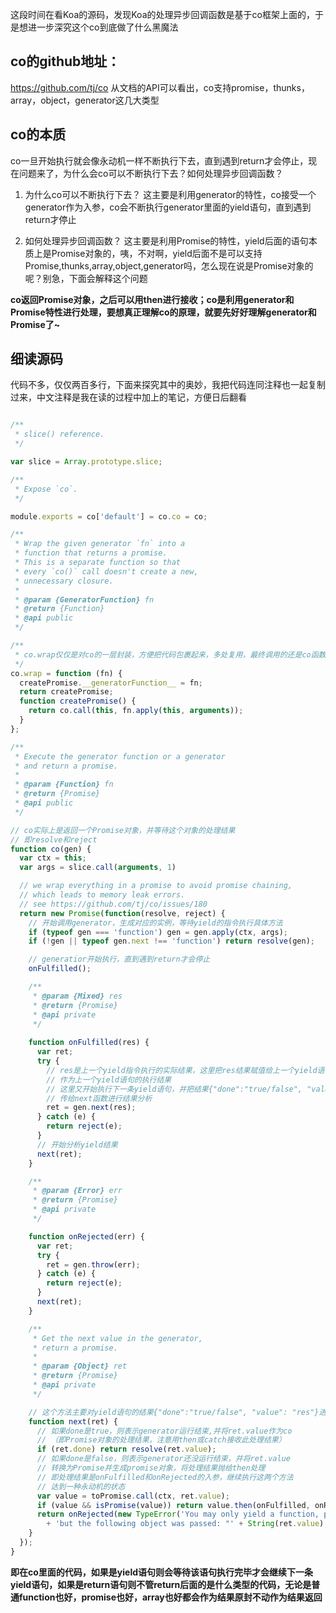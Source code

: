 这段时间在看Koa的源码，发现Koa的处理异步回调函数是基于co框架上面的，于是想进一步深究这个co到底做了什么黑魔法

## co的github地址：
https://github.com/tj/co
从文档的API可以看出，co支持promise，thunks，array，object，generator这几大类型

## co的本质
co一旦开始执行就会像永动机一样不断执行下去，直到遇到return才会停止，现在问题来了，为什么会co可以不断执行下去？如何处理异步回调函数？

1. 为什么co可以不断执行下去？
   这主要是利用generator的特性，co接受一个generator作为入参，co会不断执行generator里面的yield语句，直到遇到return才停止

2. 如何处理异步回调函数？
   这主要是利用Promise的特性，yield后面的语句本质上是Promise对象的，咦，不对啊，yield后面不是可以支持Promise,thunks,array,object,generator吗，怎么现在说是Promise对象的呢？别急，下面会解释这个问题

**co返回Promise对象，之后可以用then进行接收；co是利用generator和Promise特性进行处理，要想真正理解co的原理，就要先好好理解generator和Promise了~**



## 细读源码
代码不多，仅仅两百多行，下面来探究其中的奥妙，我把代码连同注释也一起复制过来，中文注释是我在读的过程中加上的笔记，方便日后翻看

```javascript

/**
 * slice() reference.
 */

var slice = Array.prototype.slice;

/**
 * Expose `co`.
 */

module.exports = co['default'] = co.co = co;

/**
 * Wrap the given generator `fn` into a
 * function that returns a promise.
 * This is a separate function so that
 * every `co()` call doesn't create a new,
 * unnecessary closure.
 *
 * @param {GeneratorFunction} fn
 * @return {Function}
 * @api public
 */

/**
 * co.wrap仅仅是对co的一层封装，方便把代码包裹起来，多处复用，最终调用的还是co函数
 */
co.wrap = function (fn) {
  createPromise.__generatorFunction__ = fn;
  return createPromise;
  function createPromise() {
    return co.call(this, fn.apply(this, arguments));
  }
};

/**
 * Execute the generator function or a generator
 * and return a promise.
 *
 * @param {Function} fn
 * @return {Promise}
 * @api public
 */

// co实际上是返回一个Promise对象，并等待这个对象的处理结果
// 即resolve和reject
function co(gen) {
  var ctx = this;
  var args = slice.call(arguments, 1)

  // we wrap everything in a promise to avoid promise chaining,
  // which leads to memory leak errors.
  // see https://github.com/tj/co/issues/180
  return new Promise(function(resolve, reject) {
    // 开始调用generator，生成对应的实例，等待yield的指令执行具体方法
    if (typeof gen === 'function') gen = gen.apply(ctx, args);
    if (!gen || typeof gen.next !== 'function') return resolve(gen);

    // generatior开始执行，直到遇到return才会停止
    onFulfilled();

    /**
     * @param {Mixed} res
     * @return {Promise}
     * @api private
     */
    
    function onFulfilled(res) {
      var ret;
      try {
        // res是上一个yield指令执行的实际结果，这里把res结果赋值给上一个yield语句，
        // 作为上一个yield语句的执行结果
        // 这里又开始执行下一条yield语句，并把结果{"done":"true/false", "value": "res"}
        // 传给next函数进行结果分析 
        ret = gen.next(res);
      } catch (e) {
        return reject(e);
      }
      // 开始分析yield结果
      next(ret);
    }

    /**
     * @param {Error} err
     * @return {Promise}
     * @api private
     */

    function onRejected(err) {
      var ret;
      try {
        ret = gen.throw(err);
      } catch (e) {
        return reject(e);
      }
      next(ret);
    }

    /**
     * Get the next value in the generator,
     * return a promise.
     *
     * @param {Object} ret
     * @return {Promise}
     * @api private
     */

    // 这个方法主要对yield语句的结果{"done":"true/false", "value": "res"}进行分析
    function next(ret) {
      // 如果done是true，则表示generator运行结束,并将ret.value作为co
      // （即Promise对象的处理结果，注意用then或catch接收此处理结果）
      if (ret.done) return resolve(ret.value);
      // 如果done是false，则表示generator还没运行结束，并将ret.value
      // 转换为Promise并生成promise对象，将处理结果抛给then处理
      // 即处理结果是onFulfilled和onRejected的入参，继续执行这两个方法
      // 达到一种永动机的状态
      var value = toPromise.call(ctx, ret.value);
      if (value && isPromise(value)) return value.then(onFulfilled, onRejected);
      return onRejected(new TypeError('You may only yield a function, promise, generator, array, or object, '
        + 'but the following object was passed: "' + String(ret.value) + '"'));
    }
  });
}
```

**即在co里面的代码，如果是yield语句则会等待该语句执行完毕才会继续下一条yield语句，如果是return语句则不管return后面的是什么类型的代码，无论是普通function也好，promise也好，array也好都会作为结果原封不动作为结果返回**